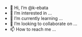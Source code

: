 - 👋 Hi, I’m @k-ebata
- 👀 I’m interested in ...
- 🌱 I’m currently learning ...
- 💞️ I’m looking to collaborate on ...
- 📫 How to reach me ...

<!---
k-ebata/k-ebata is a ✨ special ✨ repository because its `README.md` (this file) appears on your GitHub profile.
You can click the Preview link to take a look at your changes.
--->
